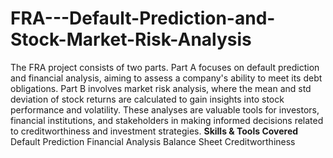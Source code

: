 # FRA---Default-Prediction-and-Stock-Market-Risk-Analysis
The FRA project consists of two parts. Part A focuses on default prediction and financial analysis, aiming to assess a company's ability to meet its debt obligations. Part B involves market risk analysis, where the mean and std deviation of stock returns are calculated to gain insights into stock performance and volatility. These analyses are valuable tools for investors, financial institutions, and stakeholders in making informed decisions related to creditworthiness and investment strategies.
**Skills & Tools Covered**
Default Prediction
Financial Analysis
Balance Sheet
Creditworthiness
